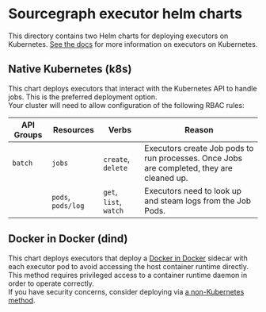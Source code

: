 # Sourcegraph executor helm charts

This directory contains two Helm charts for deploying executors on Kubernetes. [See the docs](https://docs.sourcegraph.com/admin/executors/deploy_executors_kubernetes) for more information on executors on Kubernetes.

## Native Kubernetes (k8s)
This chart deploys executors that interact with the Kubernetes API to handle jobs. This is the preferred deployment option.  
Your cluster will need to allow configuration of the following RBAC rules:

| API Groups | Resources          | Verbs                     | Reason                                                                                    |
|------------|--------------------|---------------------------|-------------------------------------------------------------------------------------------|
| `batch`    | `jobs`             | `create`, `delete`        | Executors create Job pods to run processes. Once Jobs are completed, they are cleaned up. |
|            | `pods`, `pods/log` | `get`, `list`, `watch`    | Executors need to look up and steam logs from the Job Pods.                               |

## Docker in Docker (dind)
This chart deploys executors that deploy a [Docker in Docker](https://www.docker.com/blog/docker-can-now-run-within-docker/) sidecar with each executor pod to avoid accessing the host container runtime directly. This method requires privileged access to a container runtime daemon in order to operate correctly.  
If you have security concerns, consider deploying via [a non-Kubernetes method](https://docs.sourcegraph.com/admin/executors).
